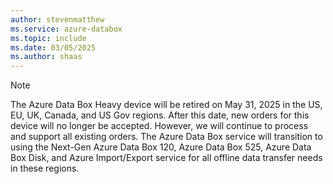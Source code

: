 ```yaml
---
author: stevenmatthew
ms.service: azure-databox
ms.topic: include
ms.date: 03/05/2025
ms.author: shaas
---
```


> [!NOTE]
> The Azure Data Box Heavy device will be retired on May 31, 2025 in the US, EU, UK, Canada, and US Gov regions. After this date, new orders for this device will no longer be accepted. However, we will continue to process and support all existing orders. The Azure Data Box service will transition to using the Next-Gen Azure Data Box 120, Azure Data Box 525, Azure Data Box Disk, and Azure Import/Export service for all offline data transfer needs in these regions.
